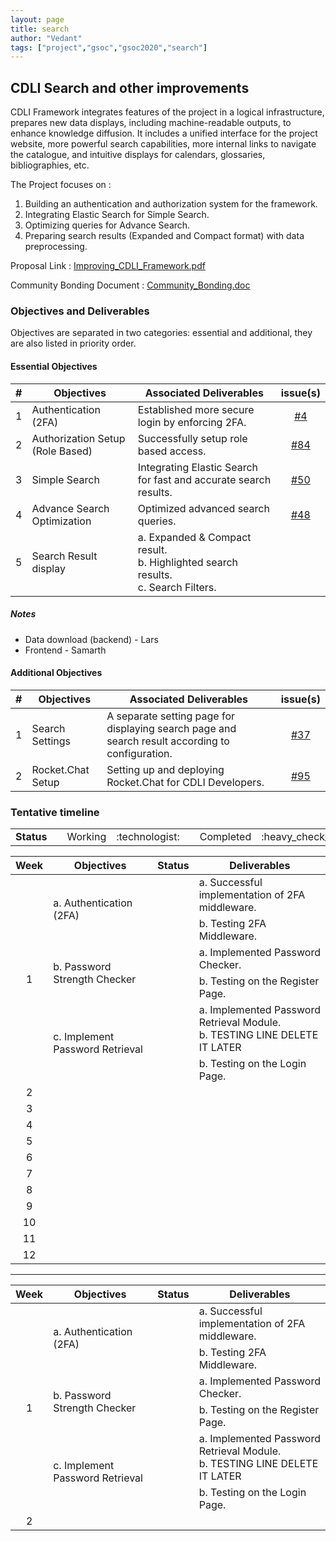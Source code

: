 ```yaml
---
layout: page
title: search
author: "Vedant"
tags: ["project","gsoc","gsoc2020","search"]
---
```


## CDLI Search and other improvements
CDLI Framework integrates features of the project in a logical infrastructure, prepares new data displays, including machine-readable outputs, to enhance knowledge diffusion. It includes a unified interface for the project website, more powerful search capabilities, more internal links to navigate the catalogue, and intuitive displays for calendars, glossaries, bibliographies, etc.

The Project focuses on :  
1. Building an authentication and authorization system for the framework. 
2. Integrating Elastic Search for Simple Search.
3. Optimizing queries for Advance Search.
4. Preparing search results (Expanded and Compact format) with data preprocessing.

Proposal Link : [Improving_CDLI_Framework.pdf](https://github.com/cdli-gh/Framework/blob/master/Proposal/2020/Improving_CDLI_Framework.pdf)

Community Bonding Document : [Community_Bonding.doc](https://docs.google.com/document/d/10jLp2_WdBhSancW3kfLFrthvOO7PO-UgB5nqGVjsDMk/edit?usp=sharing)

### Objectives and Deliverables
Objectives are separated in two categories: essential and additional, they are also listed in priority order. 

#### Essential Objectives

|\#|Objectives|Associated Deliverables|issue(s)|  
|:---:|---	|---	|:---:|  
|1   	| Authentication (2FA)|Established more secure login by enforcing 2FA. | [#4](https://gitlab.com/cdli/framework/-/issues/4) |  
|2   	| Authorization Setup (Role Based) | Successfully setup role based access. | [#84](https://gitlab.com/cdli/framework/-/issues/84) |    
|3   	| Simple Search | Integrating Elastic Search for fast and accurate search results. | [#50](https://gitlab.com/cdli/framework/-/issues/50) |  
|4   	| Advance Search Optimization | Optimized advanced search queries. | [#48](https://gitlab.com/cdli/framework/-/issues/48) |   
|5   	| Search Result display | a. Expanded & Compact result.<br>b. Highlighted search results.<br>c. Search Filters. | []() |    

##### Notes
* Data download (backend) - Lars
* Frontend - Samarth

#### Additional Objectives

|\#|Objectives|Associated Deliverables|issue(s)|  
|---	|---	|---	| :---:	|  
|1   	| Search Settings | A separate setting page for displaying search page and search result according to configuration. |  [#37](https://gitlab.com/cdli/framework/-/issues/37) |  
|2   	| Rocket.Chat Setup | Setting up and deploying Rocket.Chat for CDLI Developers. |[#95](https://gitlab.com/cdli/framework/-/issues/95)|  

### Tentative timeline  

<!---
| Week  |Objectives |Deliverables |  
|:---:|---|---|  
|1| a. Authentication (2FA) <br><br> b. Password Strength Checker <br><br> c. Implement Password Retrieval | a. Successful implementation of 2FA middleware. <br> b. Testing 2FA Middleware. <br> a. Implemented Password Checker. <br> b. Testing on the Register Page. <br> a. Implemented Password Retrieval Module. <br> b. Testing on the Login Page. |
|2|  |   |
|3|   |   |  
|4|   |   |  
|5|   |   |  
|6|   |   |  
|7|   |   |  
|8|   |   |  
|9|   |   |  
|10|   |   |  
|11|   |   |  
|12|   |   |  
-->
<!---
<table>
  <tr>
    <td rowspan=2> Status </td> 
    <td align="center"> Working </td>
    <td align="center"> :technologist: </td>
  </tr>
  <tr>
    <td align="center"> Completed </td>
    <td align="center"> :heavy_check_mark: </td>
  </tr>
</table>
-->

<table>
  <tr>
    <td> <strong>Status</strong> </td> 
    <td></td>
    <td align="center"> Working </td>
    <td align="center"> :technologist: </td>
    <td></td>
    <td align="center"> Completed </td>
    <td align="center"> :heavy_check_mark: </td>
  </tr>
</table>

<table>
    <thead>
        <tr>
            <th>Week</th>
            <th>Objectives</th>
            <th>Status</th>
            <th>Deliverables</th>
        </tr>
    </thead>
    <tbody>
        <tr>
            <td rowspan=6 align="center">1</td>
            <td rowspan=2>a. Authentication (2FA) </td>
            <td rowspan=2 align="center"></td>
            <td>a. Successful implementation of 2FA middleware. </td>
        </tr>
        <tr>
            <td>b. Testing 2FA Middleware. </td>
        </tr>
        <tr>
            <td rowspan=2> b. Password Strength Checker </td>
            <td rowspan=2 align="center"></td>
            <td>a. Implemented Password Checker.</td>
        </tr>
        <tr>
            <td>b. Testing on the Register Page. </td>
        </tr>
        <tr>
            <td rowspan=2>c. Implement Password Retrieval</td>
            <td rowspan=2 align="center"></td>
            <td> 
                a. Implemented Password Retrieval Module. <br/>
                b. TESTING LINE DELETE IT LATER
            </td>
        </tr>
        <tr>
            <td> b. Testing on the Login Page.</td>
        </tr>
        <tr>
            <td rowspan=1 align="center">2</td>
            <td rowspan=1></td>
            <td rowspan=1 align="center"></td>
            <td></td>
        </tr>
        <tr>
            <td rowspan=1 align="center">3</td>
            <td rowspan=1></td>
            <td rowspan=1 align="center"></td>
            <td></td>
        </tr>
        <tr>
            <td rowspan=1 align="center">4</td>
            <td rowspan=1></td>
            <td rowspan=1 align="center"></td>
            <td></td>
        </tr>
        <tr>
            <td rowspan=1 align="center">5</td>
            <td rowspan=1></td>
            <td rowspan=1 align="center"></td>
            <td></td>
        </tr>
        <tr>
            <td rowspan=1 align="center">6</td>
            <td rowspan=1></td>
            <td rowspan=1 align="center"></td>
            <td></td>
        </tr>
        <tr>
            <td rowspan=1 align="center">7</td>
            <td rowspan=1></td>
            <td rowspan=1 align="center"></td>
            <td></td>
        </tr>
        <tr>
            <td rowspan=1 align="center">8</td>
            <td rowspan=1></td>
            <td rowspan=1 align="center"></td>
            <td></td>
        </tr>
        <tr>
            <td rowspan=1 align="center">9</td>
            <td rowspan=1></td>
            <td rowspan=1 align="center"></td>
            <td></td>
        </tr>
        <tr>
            <td rowspan=1 align="center">10</td>
            <td rowspan=1></td>
            <td rowspan=1 align="center"></td>
            <td></td>
        </tr>
        <tr>
            <td rowspan=1 align="center">11</td>
            <td rowspan=1></td>
            <td rowspan=1 align="center"></td>
            <td></td>
        </tr>
        <tr>
            <td rowspan=1 align="center">12</td>
            <td rowspan=1></td>
            <td rowspan=1 align="center"></td>
            <td></td>
        </tr>
<!--         <tr>
            <td rowspan=4>L1 Name</td>
            <td rowspan=2>L2 Name A</td>
            <td>L3 Name A</td>
        </tr>
        <tr>
            <td>L3 Name B</td>
        </tr>
        <tr>
            <td rowspan=2>L2 Name B</td>
            <td>L3 Name C</td>
        </tr>
        <tr>
            <td>L3 Name D</td>
        </tr> -->
    </tbody>
</table>

---------------------------
<table> 
    <thead> 
        <tr> 
            <th>Week</th> 
            <th>Objectives</th> 
            <th>Status</th> 
            <th>Deliverables</th> 
        </tr> 
    </thead> 
    <tr> 
        <td rowspan=6 align="center">1</td>
        <td rowspan=2>a. Authentication (2FA) </td>
        <td rowspan=2 align="center"></td>
        <td>a. Successful implementation of 2FA middleware. </td>
    </tr>
    <tr>
        <td>b. Testing 2FA Middleware. </td>
    </tr>
    <tr>
        <td rowspan=2> b. Password Strength Checker </td>
        <td rowspan=2 align="center"></td>
        <td>a. Implemented Password Checker.</td>
    </tr>
    <tr>
        <td>b. Testing on the Register Page. </td>
    </tr>
    <tr>
        <td rowspan=2>c. Implement Password Retrieval</td> 
        <td rowspan=2 align="center"></td> 
        <td> 
            a. Implemented Password Retrieval Module. <br/> 
            b. TESTING LINE DELETE IT LATER 
        </td> 
    </tr> 
    <tr> 
        <td> b. Testing on the Login Page.</td> 
    </tr> 
    <tr> 
        <td rowspan=1 align="center">2</td> 
        <td rowspan=1></td> 
        <td rowspan=1 align="center"></td> 
        <td></td> 
    </tr> 
</table> 
